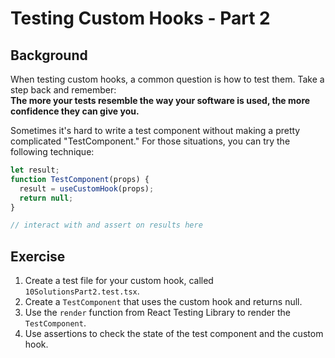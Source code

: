 # Testing Custom Hooks - Part 2

## Background

When testing custom hooks, a common question is how to test them. Take a step back and remember:  
**The more your tests resemble the way your software is used, the more confidence they can give you.**

Sometimes it's hard to write a test component without making a pretty complicated "TestComponent." For those situations, you can try the following technique:

```javascript
let result;
function TestComponent(props) {
  result = useCustomHook(props);
  return null;
}

// interact with and assert on results here
```

## Exercise

1. Create a test file for your custom hook, called `10SolutionsPart2.test.tsx`.
2. Create a `TestComponent` that uses the custom hook and returns null.
3. Use the `render` function from React Testing Library to render the `TestComponent`.
4. Use assertions to check the state of the test component and the custom hook.
